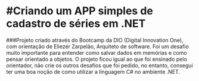 # #Criando um APP simples de cadastro de séries em .NET

###Projeto criado através do Bootcamp da DIO (Digital Innovation One), com orientação de Eliezér Zarpelão, Arquiteto de software. Foi um desafio muito importante para entender como salvar dados em memórias e como pensar orientado a objetos. O projeto ficou igual ao que foi ensinado pelo orientador, não crie os outros desafios que foi pedido, no entanto, consegui ter uma boa noção de como utilizar a linguagem C# no ambiente .NET. 

##### 
